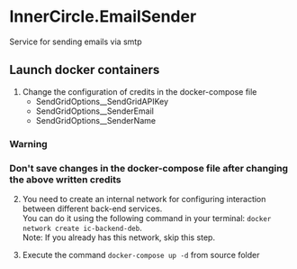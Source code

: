 # InnerCircle.EmailSender
Service for sending emails via smtp

## Launch docker containers

1. Change the configuration of credits in the docker-compose file
    - SendGridOptions__SendGridAPIKey
    - SendGridOptions__SenderEmail
    - SendGridOptions__SenderName

### Warning
### Don't save changes in the docker-compose file after changing the above written credits

2. You need to create an internal network for configuring interaction between different back-end services.  
You can do it using the following command in your terminal: `docker network create ic-backend-deb`.  
Note: If you already has this network, skip this step.

3. Execute the command `docker-compose up -d` from source folder